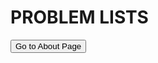 
<head>
<meta charset="UTF-8">
<title> Welcome to AlgoDuck! </title>
<link rel="stylesheet" href="/stylesheet/style.css">
<script src="/js/highlight.min.js"></script>
</head>






<div style="page-break-after: always;">

# PROBLEM LISTS
<button onclick="window.location.href='ois/ois.html';">Go to About Page</button>

</div>
<script>hljs.initHighlightingOnLoad();</script>


